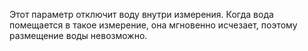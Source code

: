Этот параметр отключит воду внутри измерения. Когда вода помещается в такое измерение, она
мгновенно исчезает, поэтому размещение воды невозможно.